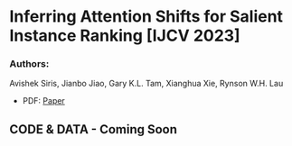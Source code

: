 # Inferring Attention Shifts for Salient Instance Ranking [IJCV 2023]

### Authors:
Avishek Siris, Jianbo Jiao, Gary K.L. Tam, Xianghua Xie, Rynson W.H. Lau

+ PDF: [Paper](https://link.springer.com/content/pdf/10.1007/s11263-023-01906-7.pdf)

## CODE & DATA - Coming Soon

